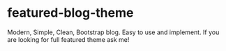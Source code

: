 # featured-blog-theme
Modern, Simple, Clean, Bootstrap blog. Easy to use and implement. If you are looking for full featured theme ask me! 
